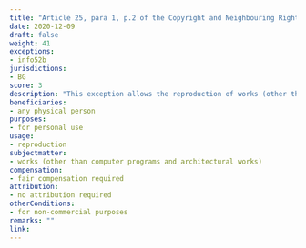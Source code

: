 ```yaml
---
title: "Article 25, para 1, p.2 of the Copyright and Neighbouring Rights Law (Член 25, ал.1, т.2 от Закона за авторското право и сродните му права)"
date: 2020-12-09 
draft: false
weight: 41
exceptions:
- info52b
jurisdictions:
- BG
score: 3
description: "This exception allows the reproduction of works (other than computer programs and architectural works) regardless of the carrier, by a physical person for personal use, unless done with commercial purposes, and against payment of fair compensation." 
beneficiaries:
- any physical person
purposes: 
- for personal use
usage:
- reproduction
subjectmatter:
- works (other than computer programs and architectural works)
compensation:
- fair compensation required
attribution: 
- no attribution required
otherConditions: 
- for non-commercial purposes
remarks: ""
link: 
---
```

